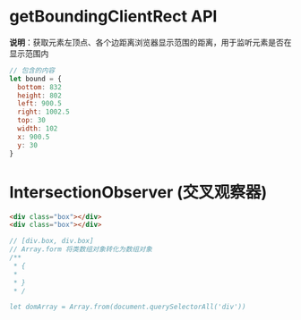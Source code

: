 # getBoundingClientRect API

**说明**：获取元素左顶点、各个边距离浏览器显示范围的距离，用于监听元素是否在显示范围内
```js
// 包含的内容
let bound = {
  bottom: 832
  height: 802
  left: 900.5
  right: 1002.5
  top: 30
  width: 102
  x: 900.5
  y: 30
}
```

# IntersectionObserver (交叉观察器)

```html
<div class="box"></div>
<div class="box"></div>
```
```js
// [div.box, div.box]
// Array.form 将类数组对象转化为数组对象
/**
 * {
 *
 * }
 * /

let domArray = Array.from(document.querySelectorAll('div'))


```